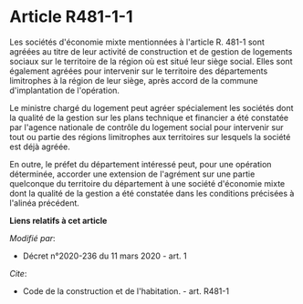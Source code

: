 # Article R481-1-1

Les sociétés d'économie mixte mentionnées à l'article R. 481-1 sont agréées au titre de leur activité de construction et de
gestion de logements sociaux sur le territoire de la région où est situé leur siège social. Elles sont également agréées pour
intervenir sur le territoire des départements limitrophes à la région de leur siège, après accord de la commune
d'implantation de l'opération.

Le ministre chargé du logement peut agréer spécialement les sociétés dont la qualité de la gestion sur les plans technique et
financier a été constatée par l'agence nationale de contrôle du logement social pour intervenir sur tout ou partie des
régions limitrophes aux territoires sur lesquels la société est déjà agréée.

En outre, le préfet du département intéressé peut, pour une opération déterminée, accorder une extension de l'agrément sur
une partie quelconque du territoire du département à une société d'économie mixte dont la qualité de la gestion a été
constatée dans les conditions précisées à l'alinéa précédent.

**Liens relatifs à cet article**

_Modifié par_:

  - Décret n°2020-236 du 11 mars 2020 - art. 1

_Cite_:

  - Code de la construction et de l'habitation. - art. R481-1

